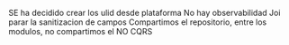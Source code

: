SE ha decidido crear los ulid desde plataforma
No hay observabilidad
Joi parar la sanitizacion de campos
Compartimos el repositorio, entre los modulos, no compartimos el
NO CQRS
